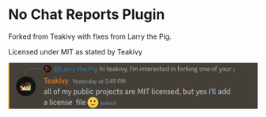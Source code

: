 # No Chat Reports Plugin
Forked from Teakivy with fixes from Larry the Pig.

Licensed under MIT as stated by Teakivy

![Discord message stating projects are licensed under MIT](./image.png)
